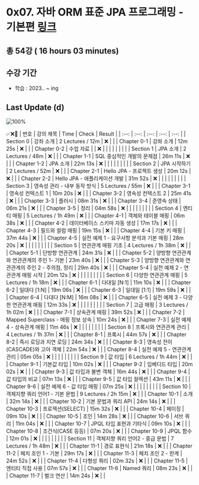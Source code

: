 # 0x07. 자바 ORM 표준 JPA 프로그래밍 - 기본편 [링크](https://www.inflearn.com/course/ORM-JPA-Basic)

## 총 54강 ( 16 hours 03 minutes)

## 수강 기간 
- 학습          : 2023.. ~ ing

## Last Update (d)    

![100%](https://progress-bar.dev/0/?scale=54&title=progress&width=500&color=babaca&suffix=/54)

✅❌:hammer:
| 번호 | 강의 제목 | Time | Check | Result |
| :--: | :--: | :--: | :--: | :--: |
| Section 0 | 강좌 소개 | 2 Lectures / 12m | ❌ |  |
| Chapter 0-1 | 강좌 소개 | 12m 25s | ❌ | |
| Chapter 0-2 | 수업 자료 |  | ❌ | |
| | | | | |
| Section 1 | JPA 소개 | 2 Lectures / 48m | ❌ | |
| Chapter 1-1 | SQL 중심적인 개발의 문제점 | 26m 11s | ❌ | | 
| Chapter 1-2 | JPA 소개 | 22m 13s | ❌ | |
| | | | | |
| Section 2 | JPA 시작하기 | 2 Lectures / 52m | ❌ | |
| Chapter 2-1 | Hello JPA - 프로젝트 생성 | 20m 12s | ❌ | | 
| Chapter 2-2 | Hello JPA - 애플리케이션 개발 | 31m 52s | ❌ | |
| | | | | |
| Section 3 | 영속성 관리 - 내부 동작 방식 | 5 Lectures / 55m | ❌ | |
| Chapter 3-1 | 영속성 컨텍스트 1 | 10m 20s | ❌ | | 
| Chapter 3-2 | 영속성 컨텍스트 2 | 25m 41s | ❌ | |
| Chapter 3-3 | 플러시 | 08m 31s | ❌ | | 
| Chapter 3-4 | 준영속 상태 | 06m 21s | ❌ | | 
| Chapter 3-5 | 정리 | 04m 58s | ❌ | | 
| | | | | |
| Section 4 | 엔티티 매핑 | 5 Lectures / 1h 49m | ❌ | | 
| Chapter 4-1 | 객체와 테이블 매핑 | 06m 38s | ❌ | | 
| Chapter 4-2 | 데이터베이스 스키마 자동 생성 | 17m 17s | ❌ | | 
| Chapter 4-3 | 필드와 컬럼 매핑 | 19m 15s | ❌ | | 
| Chapter 4-4 | 기본 키 매핑 | 37m 44s | ❌ | | 
| Chapter 4-5 | 실전 예제 1 - 요구사항 분석과 기본 매핑 | 28m 20s | ❌ | | 
| | | | | |
| Section 5 | 연관관계 매핑 기초 | 4 Lectures / 1h 38m | ❌ | | 
| Chapter 5-1 | 단방향 연관관계 | 24m 31s | ❌ | | 
| Chapter 5-2 | 양방향 연관관계와 연관관계의 주인 1- 기본 | 23m 40s | ❌ | | 
| Chapter 5-3 | 양방향 연관관계와 연관관계의 주인 2 - 주의점, 정리 | 29m 40s | ❌ | | 
| Chapter 5-4 | 실전 예제 2 - 연관관계 매핑 시작 | 20m 12s | ❌ | | 
| | | | | |
| Section 6 | 다양한 연관관계 매핑 | 5 Lectures / 1h 18m | ❌ | | 
| Chapter 6-1 | 다대일 [N:1] | 11m 10s | ❌ | | 
| Chapter 6-2 | 일대다 [1:N] | 19m 06s | ❌ | | 
| Chapter 6-3 | 일대일 [1:1] | 19m 59s | ❌ | | 
| Chapter 6-4 | 다대다 [N:M] | 16m 08s | ❌ | | 
| Chapter 6-5 | 실전 예제 3 - 다양한 연관관계 매핑 | 12m 33s | ❌ | | 
| | | | | |
| Section 7 | 고급 매핑 | 3 Lectures / 1h 02m | ❌ | | 
| Chapter 7-1 | 상속관계 매핑 | 39m 52s | ❌ | | 
| Chapter 7-2 | Mapped Superclass - 매핑 정보 상속 | 10m 24s | ❌ | | 
| Chapter 7-3 | 실전 예제 4 - 상속관계 매핑 | 11m 46s | ❌ | | 
| | | | | |
| Section 8 | 프록시와 연관관계 관리 | 4 Lectures / 1h 37m | ❌ | | 
| Chapter 8-1 | 프록시 | 44m 57s | ❌ | | 
| Chapter 8-2 | 즉시 로딩과 지연 로딩 | 24m 34s | ❌ | | 
| Chapter 8-3 | 영속성 전이(CASCADE)와 고아 객체 | 22m 54s | ❌ | | 
| Chapter 8-4 | 실전 예제 5 - 연관관계 관리 | 05m 05s | ❌ | | 
| | | | | |
| Section 9 | 값 타입 | 6 Lectures / 1h 44m | ❌ | | 
| Chapter 9-1 | 기본값 타입 | 10m 02s | ❌ | | 
| Chapter 9-2 | 임베디드 타입 | 20m 02s | ❌ | | 
| Chapter 9-3 | 값 타입과 불변 객체 | 16m 44s | ❌ | | 
| Chapter 9-4 | 값 타입의 비교 | 07m 13s | ❌ | | 
| Chapter 9-5 | 값 타입 컬렉션 | 43m 11s | ❌ | | 
| Chapter 9-6 | 실전 예제 6 - 값 타입 매핑 | 07m 25s | ❌ | | 
| | | | | |
| Section 10 | 객체지향 쿼리 언어1 - 기본 문법 | 9 Lectures / 2h 15m | ❌ | | 
| Chapter 10-1 | 소개 | 32m 14s | ❌ | | 
| Chapter 10-2 | 기본 문법과 쿼리 API | 24m 14s | ❌ | | 
| Chapter 10-3 | 프로젝션(SELECT) | 15m 32s | ❌ | | 
| Chapter 10-4 | 페이징 | 09m 10s | ❌ | | 
| Chapter 10-5 | 조인 | 14m 28s | ❌ | | 
| Chapter 10-6 | 서브 쿼리 | 11m 04s | ❌ | | 
| Chapter 10-7 | JPQL 타입 표현과 기타식 | 09m 10s | ❌ | | 
| Chapter 10-8 | 조건식(CASE 등등) | 07m 20s | ❌ | | 
| Chapter 10-9 | JPQL 함수 | 12m 01s | ❌ | | 
| | | | | |
| Section 11 | 객체지향 쿼리 언어2 - 중급 문법 | 7 Lectures / 1h 48m | ❌ | | 
| Chapter 11-1 | 경로 표현식 | 21m 18s | ❌ | | 
| Chapter 11-2 | 페치 조인 1 - 기본 | 29m 17s | ❌ | | 
| Chapter 11-3 | 페치 조인 2 - 한계 | 24m 52s | ❌ | | 
| Chapter 11-4 | 다형성 쿼리 | 02m 32s | ❌ | | 
| Chapter 11-5 | 엔티티 직접 사용 | 07m 57s | ❌ | | 
| Chapter 11-6 | Named 쿼리 | 08m 23s | ❌ | | 
| Chapter 11-7 | 벌크 연산 | 14m 24s | ❌ | |
